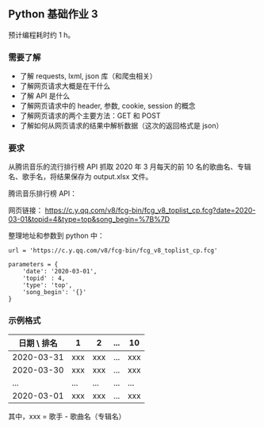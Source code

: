 ## Python 基础作业 3

预计编程耗时约 1 h。

### 需要了解

- 了解 requests, lxml, json 库（和爬虫相关）
- 了解网页请求大概是在干什么
- 了解 API 是什么
- 了解网页请求中的 header, 参数, cookie, session 的概念
- 了解网页请求的两个主要方法：GET 和 POST
- 了解如何从网页请求的结果中解析数据（这次的返回格式是 json）
  
### 要求

从腾讯音乐的流行排行榜 API 抓取 2020 年 3 月每天的前 10 名的歌曲名、专辑名、歌手名，将结果保存为 output.xlsx 文件。

腾讯音乐排行榜 API：

网页链接：
https://c.y.qq.com/v8/fcg-bin/fcg_v8_toplist_cp.fcg?date=2020-03-01&topid=4&type=top&song_begin=%7B%7D

整理地址和参数到 python 中：
```
url = 'https://c.y.qq.com/v8/fcg-bin/fcg_v8_toplist_cp.fcg'

parameters = {
	'date': '2020-03-01',
	'topid' : 4,
	'type': 'top',
	'song_begin': '{}'
}
```

### 示例格式

| 日期 \ 排名  | 1   | 2   | ... | 10  |
| ----------- | --- | --- | --- | --- |
| 2020-03-31  | xxx | xxx | ... | xxx |
| 2020-03-30  | xxx | xxx | ... | xxx |
| ...         | ... | ... | ... | ... |
| 2020-03-01  | xxx | xxx | ... | xxx |

其中，xxx = 歌手 - 歌曲名（专辑名）

